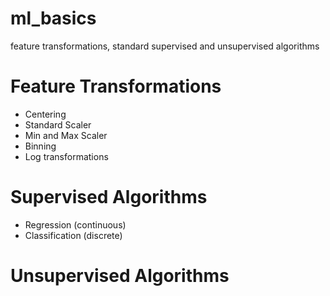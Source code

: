 # ml_basics
feature transformations, standard supervised and unsupervised algorithms

# Feature Transformations
* Centering
* Standard Scaler
* Min and Max Scaler
* Binning
* Log transformations

# Supervised Algorithms
* Regression (continuous)
* Classification (discrete)

# Unsupervised Algorithms

